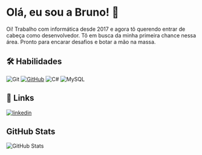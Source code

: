 
# Olá, eu sou a Bruno! 👋

Oi! Trabalho com informática desde 2017 e agora tô querendo entrar de cabeça como desenvolvedor. Tô em busca da minha primeira chance nessa área. Pronto para encarar desafios e botar a mão na massa.

## 🛠 Habilidades
![Git](https://img.shields.io/badge/GIT-E44C30?style=for-the-badge&logo=git&logoColor=white)
[![GitHub](https://img.shields.io/badge/GitHub-100000?style=for-the-badge&logo=github&logoColor=white)](https://github.com/brunosilvafreitass)
![C#](https://img.shields.io/badge/C%23-800080?style=for-the-badge&logo=c-sharp&logoColor=white)
![MySQL](https://img.shields.io/badge/MySQL-00000F?style=for-the-badge&logo=mysql&logoColor=white)

## 🔗 Links
[![linkedin](https://img.shields.io/badge/linkedin-0A66C2?style=for-the-badge&logo=linkedin&logoColor=white)](https://www.linkedin.com/in/bruno-da-silva-freitas-543226158/)

## GitHub Stats
![GitHub Stats](https://github-readme-stats.vercel.app/api?username=brunosilvafreitass&theme=transparent&bg_color=000&border_color=30A3DC&show_icons=true&icon_color=30A3DC&title_color=E94D5F&text_color=FFF)